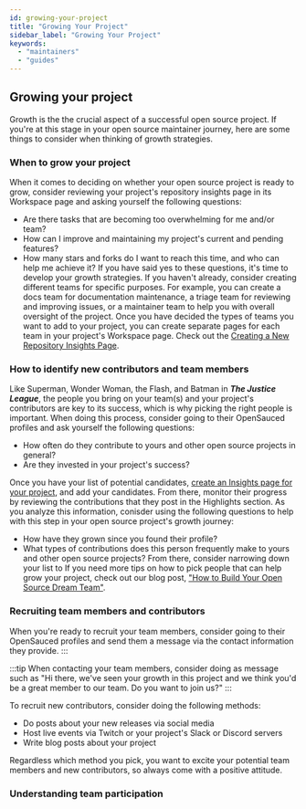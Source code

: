 ```yaml
---
id: growing-your-project
title: "Growing Your Project"
sidebar_label: "Growing Your Project"
keywords:
  - "maintainers"
  - "guides"
---
```


## Growing your project

Growth is the the crucial aspect of a successful open source project. If you're at this stage in your open source maintainer journey, here are some things to consider when thinking of growth strategies.

### When to grow your project

When it comes to deciding on whether your open source project is ready to grow, consider reviewing your project's repository insights page in its Workspace page and asking yourself the following questions:

- Are there tasks that are becoming too overwhelming for me and/or team?
- How can I improve and maintaining my project's current and pending features?
- How many stars and forks do I want to reach this time, and who can help me achieve it?
If you have said yes to these questions, it's time to develop your growth strategies. If you haven't already, consider creating different teams for specific purposes. For example, you can create a docs team for documentation maintenance, a triage team for reviewing and improving issues, or a maintainer team to help you with overall oversight of the project.  Once you have decided the types of teams you want to add to your project, you can create separate pages for each team in your project's Workspace page. Check out the [Creating a New Repository Insights Page](../docs/maintainers-guide.md#adding-repositories-to-your-workspace).

### How to identify new contributors and team members

Like Superman, Wonder Woman, the Flash, and Batman in ***The Justice League***, the people you bring on your team(s) and your project's contributors are key to its success, which is why picking the right people is important. When doing this process, consider going to their OpenSauced profiles and ask yourself the following questions:

- How often do they contribute to yours and other open source projects in general?
- Are they invested in your project's success?

Once you have your list of potential candidates, [create an Insights page for your project](../docs/maintainers-guide.md#creating-a-new-repository-insight-page), and add your candidates. From there, monitor their progress by reviewing the contributions that they post in the Highlights section. As you analyze this information, conisder using the following questions to help with this step in your open source project's growth journey:

- How have they grown since you found their profile?
- What types of contributions does this person frequently make to yours and other open source projects?
From there, consider narrowing down your list to If you need more tips on how to pick people that can help grow your project, check out our blog post, ["How to Build Your Open Source Dream Team"](https://dev.to/opensauced/how-to-build-your-open-source-dream-team-a-guide-3i90).

### Recruiting team members and contributors 

When you're ready to recruit your team members, consider going to their OpenSauced profiles and send them a message via the contact information they provide. 
:::

:::tip
When contacting your team members, consider doing as message such as "Hi there,  we've seen your growth in this project and we think you'd be a great member to our team. Do you want to join us?"
:::

To recruit new contributors, consider doing the following methods:
- Do posts about your new releases via social media
- Host live events via Twitch or your project's Slack or Discord servers 
- Write blog posts about your project 

Regardless which method you pick, you want to excite your potential team members and new contributors, so always come with a positive attitude. 

### Understanding team participation

